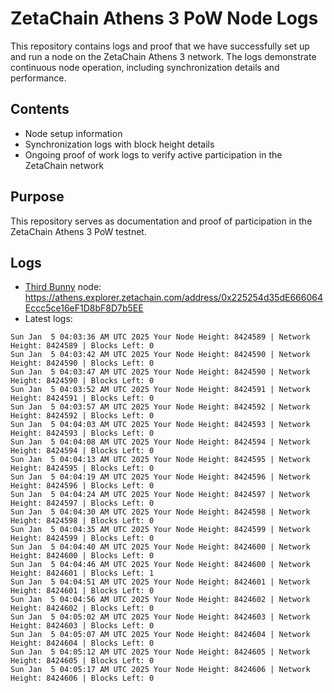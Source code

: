 # ZetaChain Athens 3 PoW Node Logs
This repository contains logs and proof that we have successfully set up and run a node on the ZetaChain Athens 3 network. The logs demonstrate continuous node operation, including synchronization details and performance.

## Contents
- Node setup information
- Synchronization logs with block height details
- Ongoing proof of work logs to verify active participation in the ZetaChain network

## Purpose
This repository serves as documentation and proof of participation in the ZetaChain Athens 3 PoW testnet.

## Logs

- [Third Bunny](https://thirdbunny.xyz/) node: https://athens.explorer.zetachain.com/address/0x225254d35dE666064Eccc5ce16eF1D8bF8D7b5EE
- Latest logs:
```
Sun Jan  5 04:03:36 AM UTC 2025 Your Node Height: 8424589 | Network Height: 8424589 | Blocks Left: 0
Sun Jan  5 04:03:42 AM UTC 2025 Your Node Height: 8424590 | Network Height: 8424590 | Blocks Left: 0
Sun Jan  5 04:03:47 AM UTC 2025 Your Node Height: 8424590 | Network Height: 8424590 | Blocks Left: 0
Sun Jan  5 04:03:52 AM UTC 2025 Your Node Height: 8424591 | Network Height: 8424591 | Blocks Left: 0
Sun Jan  5 04:03:57 AM UTC 2025 Your Node Height: 8424592 | Network Height: 8424592 | Blocks Left: 0
Sun Jan  5 04:04:03 AM UTC 2025 Your Node Height: 8424593 | Network Height: 8424593 | Blocks Left: 0
Sun Jan  5 04:04:08 AM UTC 2025 Your Node Height: 8424594 | Network Height: 8424594 | Blocks Left: 0
Sun Jan  5 04:04:13 AM UTC 2025 Your Node Height: 8424595 | Network Height: 8424595 | Blocks Left: 0
Sun Jan  5 04:04:19 AM UTC 2025 Your Node Height: 8424596 | Network Height: 8424596 | Blocks Left: 0
Sun Jan  5 04:04:24 AM UTC 2025 Your Node Height: 8424597 | Network Height: 8424597 | Blocks Left: 0
Sun Jan  5 04:04:30 AM UTC 2025 Your Node Height: 8424598 | Network Height: 8424598 | Blocks Left: 0
Sun Jan  5 04:04:35 AM UTC 2025 Your Node Height: 8424599 | Network Height: 8424599 | Blocks Left: 0
Sun Jan  5 04:04:40 AM UTC 2025 Your Node Height: 8424600 | Network Height: 8424600 | Blocks Left: 0
Sun Jan  5 04:04:46 AM UTC 2025 Your Node Height: 8424600 | Network Height: 8424601 | Blocks Left: 1
Sun Jan  5 04:04:51 AM UTC 2025 Your Node Height: 8424601 | Network Height: 8424601 | Blocks Left: 0
Sun Jan  5 04:04:56 AM UTC 2025 Your Node Height: 8424602 | Network Height: 8424602 | Blocks Left: 0
Sun Jan  5 04:05:02 AM UTC 2025 Your Node Height: 8424603 | Network Height: 8424603 | Blocks Left: 0
Sun Jan  5 04:05:07 AM UTC 2025 Your Node Height: 8424604 | Network Height: 8424604 | Blocks Left: 0
Sun Jan  5 04:05:12 AM UTC 2025 Your Node Height: 8424605 | Network Height: 8424605 | Blocks Left: 0
Sun Jan  5 04:05:17 AM UTC 2025 Your Node Height: 8424606 | Network Height: 8424606 | Blocks Left: 0
```
